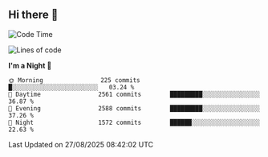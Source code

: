 ## Hi there 👋

<!--
**Wangmerlyn/Wangmerlyn** is a ✨ _special_ ✨ repository because its `README.md` (this file) appears on your GitHub profile.

Here are some ideas to get you started:

- 🔭 I’m currently working on ...
- 🌱 I’m currently learning ...
- 👯 I’m looking to collaborate on ...
- 🤔 I’m looking for help with ...
- 💬 Ask me about ...
- 📫 How to reach me: ...
- 😄 Pronouns: ...
- ⚡ Fun fact: ...
-->
<!--START_SECTION:waka-->
![Code Time](http://img.shields.io/badge/Code%20Time-517%20hrs%2056%20mins-blue)

![Lines of code](https://img.shields.io/badge/From%20Hello%20World%20I%27ve%20Written-41.6%20million%20lines%20of%20code-blue)

**I'm a Night 🦉** 

```text
🌞 Morning                225 commits         █░░░░░░░░░░░░░░░░░░░░░░░░   03.24 % 
🌆 Daytime                2561 commits        █████████░░░░░░░░░░░░░░░░   36.87 % 
🌃 Evening                2588 commits        █████████░░░░░░░░░░░░░░░░   37.26 % 
🌙 Night                  1572 commits        ██████░░░░░░░░░░░░░░░░░░░   22.63 % 
```



 Last Updated on 27/08/2025 08:42:02 UTC
<!--END_SECTION:waka-->
